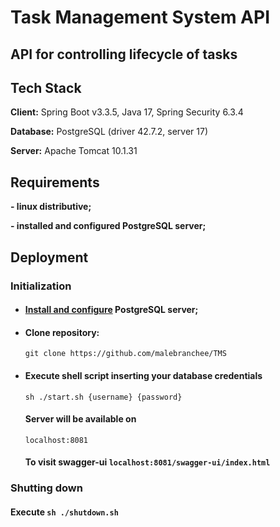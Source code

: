 
# Task Management System API

## **API for controlling lifecycle of tasks** 

## Tech Stack

**Client:** Spring Boot v3.3.5, Java 17, Spring Security 6.3.4

**Database:** PostgreSQL (driver 42.7.2, server 17)

**Server:** Apache Tomcat 10.1.31

## Requirements

**- linux distributive;**

**- installed and configured PostgreSQL server;**

## Deployment

### Initialization

- #### [Install and configure](https://www.baeldung.com/linux/postgresql-install-configure) PostgreSQL server;
 
- #### Clone repository:

    ```git clone https://github.com/malebranchee/TMS```

- #### Execute shell script inserting your database credentials

    ```sh ./start.sh {username} {password}```

    #### Server  will be available on 
    ```localhost:8081``` 
    #### To visit swagger-ui ```localhost:8081/swagger-ui/index.html``` 

### Shutting down

#### Execute ```sh ./shutdown.sh```
